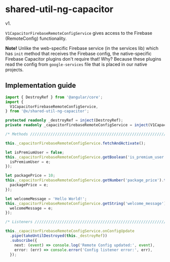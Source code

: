 # shared-util-ng-capacitor

v1.

`V1CapacitorFirebaseRemoteConfigService` gives access to the Firebase (RemoteConfig) functionality.

**Note!** Unlike the web-specific Firebase service (in the services lib) which has `init` method that receives the Firebase config, the native-specific Firebase Capacitor plugins don't require that! Why? Because these plugins read the config from `google-services` file that is placed in our native projects.

## Implementation guide

```ts
import { DestroyRef } from '@angular/core';
import {
  V1CapacitorFirebaseRemoteConfigService,
} from '@x/shared-util-ng-capacitor';

protected readonly _destroyRef = inject(DestroyRef);
private readonly _capacitorFirebaseRemoteConfigService = inject(V1CapacitorFirebaseRemoteConfigService);

/* Methods ////////////////////////////////////////////////////////////////// */

this._capacitorFirebaseRemoteConfigService.fetchAndActivate();

let isPremiumUser = false;
this._capacitorFirebaseRemoteConfigService.getBoolean('is_premium_user').then((e) => {
  isPremiumUser = e;
});

let packagePrice = 10;
this._capacitorFirebaseRemoteConfigService.getNumber('package_price').then((e) => {
  packagePrice = e;
});

let welcomeMessage = 'Hello World!';
this._capacitorFirebaseRemoteConfigService.getString('welcome_message').then((e) => {
  welcomeMessage = e;
});

/* Listeners //////////////////////////////////////////////////////////////// */

this._capacitorFirebaseRemoteConfigService.onConfigUpdate
  .pipe(takeUntilDestroyed(this._destroyRef))
  .subscribe({
    next: (event) => console.log('Remote Config updated:', event),
    error: (err) => console.error('Config listener error:', err),
  });
```
